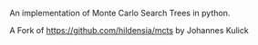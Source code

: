 An implementation of Monte Carlo Search Trees in python.


A Fork of https://github.com/hildensia/mcts by Johannes Kulick
            
